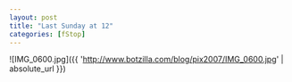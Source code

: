 ```yaml
---
layout: post
title: "Last Sunday at 12"
categories: [fStop]
---
```



![IMG_0600.jpg]({{ 'http://www.botzilla.com/blog/pix2007/IMG_0600.jpg' | absolute_url }})




